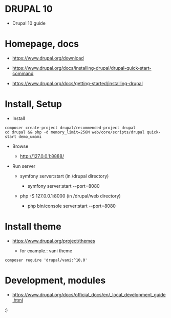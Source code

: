 # DRUPAL 10

 * Drupal 10 guide



# Homepage, docs

 - https://www.drupal.org/download

 - https://www.drupal.org/docs/installing-drupal/drupal-quick-start-command

 - https://www.drupal.org/docs/getting-started/installing-drupal





# Install, Setup

 - Install

```
composer create-project drupal/recommended-project drupal 
cd drupal && php -d memory_limit=256M web/core/scripts/drupal quick-start demo_umami
```

 - Browse

   - http://127.0.0.1:8888/

 - Run server

   - symfony server:start          (in /drupal directory)

     - symfony server:start --port=8080

   - php -S 127.0.0.1:8000         (in /drupal/web directory)

     - php bin/console server:start --port=8080




# Install theme

 - https://www.drupal.org/project/themes

   - for example.: vani theme
```
composer require 'drupal/vani:^10.0'
```





# Development, modules

 - https://www.drupal.org/docs/official_docs/en/_local_development_guide.html






:)

